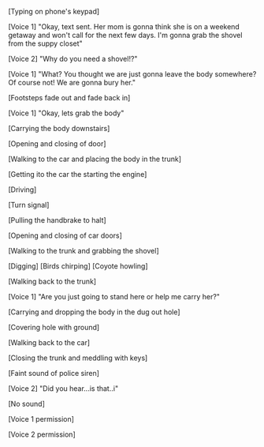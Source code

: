 [Typing on phone's keypad]

[Voice 1] "Okay, text sent. Her mom is gonna think she is on a weekend getaway and won't call for the next few days. I'm gonna grab the shovel from the suppy closet"

[Voice 2] "Why do you need a shovel!?"

[Voice 1] "What? You thought we are just gonna leave the body somewhere? Of course not! We are gonna bury her."

[Footsteps fade out and fade back in]

[Voice 1] "Okay, lets grab the body"

[Carrying the body downstairs]

[Opening and closing of door]

[Walking to the car and placing the body in the trunk]

[Getting ito the car the starting the engine]

[Driving]

[Turn signal]

[Pulling the handbrake to halt]

[Opening and closing of car doors]

[Walking to the trunk and grabbing the shovel]

[Digging] [Birds chirping] [Coyote howling]

[Walking back to the trunk]

[Voice 1] "Are you just going to stand here or help me carry her?"

[Carrying and dropping the body in the dug out hole]

[Covering hole with ground]

[Walking back to the car]

[Closing the trunk and meddling with keys]

[Faint sound of police siren]

[Voice 2] "Did you hear...is that..i"

[No sound]

[Voice 1 permission]

[Voice 2 permission]